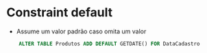 # Constraint default
* Assume um valor padrão caso omita um valor
```sql
    ALTER TABLE Produtos ADD DEFAULT GETDATE() FOR DataCadastro
```